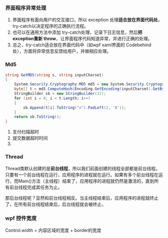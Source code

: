 ### 界面程序异常处理

1. 界面程序有面向用户的交互接口，所以 exception 处理**适合放在界面代码处**，try-catch以决定程序的正确执行流程。
2. 也可以在通用方法中添加 try-catch处理，记录下日志信息，然后**把 exception重新 throw**，让界面程序代码知道异常，并进行正确的处理。
3. 总之，try-catch适合放在界面代码中（如wpf xaml界面的 Codebehind 处），方面将异常信息反馈给用户，并做相应处理。


### Md5
``` cs
string GetMD5(string s, string inputCharset)
{
    System.Security.Cryptography.MD5 md5 = new System.Security.Cryptography.MD5CryptoServiceProvider();
    byte[] t = md5.ComputeHash(Encoding.GetEncoding(inputCharset).GetBytes(s));
    StringBuilder sb = new StringBuilder(32);
    for (int i = 0; i < t.Length; i++)
    {
        sb.Append(t[i].ToString("x").PadLeft(2, '0'));
    }
    return sb.ToString();
}
```

1. 支付扫描超时
2. 提交数据超时时间
3. 


### Thread
Thread类默认创建的是**前台线程**，所以我们前面创建的线程全部都是前台线程。只要有一个前台线程在运行，应用程序的进程就在运行。如果有多个前台线程在运行，而Main()方法（主线程）结束了，应用程序的进程就仍然是激活的，直到所有前台线程完成其任务为止。

那后台线程呢？显然和前台线程相反。当主线程结束后，应用程序的进程就终止了，在所有前台线程结束后，后台线程就会被终止。

### wpf 控件宽度

Control.width = 内容区域的宽度 + border的宽度

### 